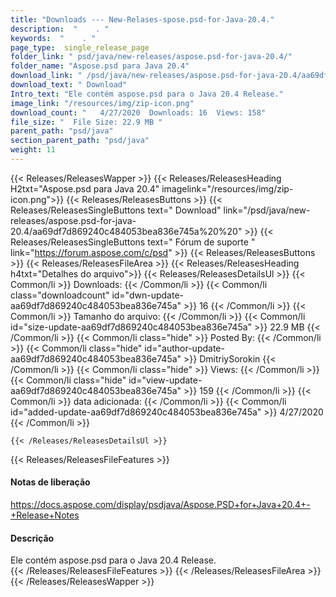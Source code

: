 ```yaml
---
title: "Downloads --- New-Relases-spose.psd-for-Java-20.4." 
description:  "    . " 
keywords:  "    . " 
page_type:  single_release_page
folder_link: " psd/java/new-releases/aspose.psd-for-java-20.4/"
folder_name: "Aspose.psd para Java 20.4"
download_link: " /psd/java/new-releases/aspose.psd-for-java-20.4/aa69df7d869240c484053bea836e745a"
download_text: " Download"
Intro_text: "Ele contém aspose.psd para o Java 20.4 Release."
image_link: "/resources/img/zip-icon.png"
download_count: "   4/27/2020  Downloads: 16  Views: 158"
file_size: "  File Size: 22.9 MB "
parent_path: "psd/java"
section_parent_path: "psd/java"
weight: 11
---
```


{{< Releases/ReleasesWapper >}}
  {{< Releases/ReleasesHeading H2txt="Aspose.psd para Java 20.4" imagelink="/resources/img/zip-icon.png">}}
  {{< Releases/ReleasesButtons >}}
    {{< Releases/ReleasesSingleButtons text=" Download" link="/psd/java/new-releases/aspose.psd-for-java-20.4/aa69df7d869240c484053bea836e745a%20%20" >}}
    {{< Releases/ReleasesSingleButtons text=" Fórum de suporte " link="https://forum.aspose.com/c/psd" >}}
  {{< Releases/ReleasesButtons >}}
  {{< Releases/ReleasesFileArea >}}
    {{< Releases/ReleasesHeading h4txt="Detalhes do arquivo">}}
    {{< Releases/ReleasesDetailsUl >}}
            {{< Common/li  >}} Downloads: {{< /Common/li >}} 
      {{< Common/li class="downloadcount" id="dwn-update-aa69df7d869240c484053bea836e745a" >}} 16 {{< /Common/li >}} 
      {{< Common/li  >}} Tamanho do arquivo: {{< /Common/li >}} 
      {{< Common/li id="size-update-aa69df7d869240c484053bea836e745a" >}} 22.9 MB {{< /Common/li >}} 
      {{< Common/li  class="hide" >}} Posted By: {{< /Common/li >}} 
      {{< Common/li class="hide" id="author-update-aa69df7d869240c484053bea836e745a" >}} DmitriySorokin {{< /Common/li >}} 
      {{< Common/li class="hide"  >}} Views: {{< /Common/li >}} 
      {{< Common/li class="hide" id="view-update-aa69df7d869240c484053bea836e745a" >}} 159 {{< /Common/li >}} 
      {{< Common/li  >}} data adicionada: {{< /Common/li >}} 
      {{< Common/li id="added-update-aa69df7d869240c484053bea836e745a" >}} 4/27/2020 {{< /Common/li >}} 

    {{< /Releases/ReleasesDetailsUl >}}

  {{< Releases/ReleasesFileFeatures >}}
      <h4>Notas de liberação</h4><div><a href="https://docs.aspose.com/display/psdjava/Aspose.PSD+for+Java+20.4+-+Release+Notes">https://docs.aspose.com/display/psdjava/Aspose.PSD+for+Java+20.4+-+Release+Notes</a></div><h4>Descrição</h4><div class="HTMLDescription">Ele contém aspose.psd para o Java 20.4 Release.</div>
  {{< /Releases/ReleasesFileFeatures >}}
 {{< /Releases/ReleasesFileArea >}}
{{< /Releases/ReleasesWapper >}}


